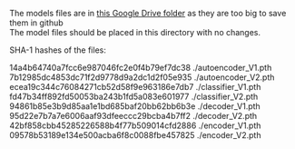 The models files are in [this Google Drive folder](https://drive.google.com/drive/folders/1Nsz8nz1IWN6U-W5IU0LDLhwGrJyOrU2S?usp=sharing) as they are too big to save them in github <br>
The model files should be placed in this directory with no changes.

SHA-1 hashes of the files:

14a4b64740a7fcc6e987046fc2e0f4b79ef7dc38  ./autoencoder_V1.pth
7b12985dc4853dc71f2d9778d9a2dc1d2f05e935  ./autoencoder_V2.pth
ecea19c344c76084271cb52d58f9e963186e7db7  ./classifier_V1.pth
fd47b34ff892fd50053ba243b1fd5a083e601977  ./classifier_V2.pth
94861b85e3b9d85aa1e1bd685baf20bb62bb6b3e  ./decoder_V1.pth
95d22e7b7a7e6006aaf93dfeeccc29bcba4b7ff2  ./decoder_V2.pth
42bf858cbb45285226588b4f77b509014cfd2886  ./encoder_V1.pth
09578b53189e134e500acba6f8c0088fbe457825  ./encoder_V2.pth